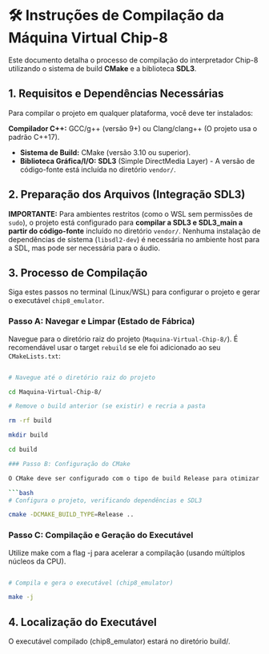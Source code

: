 # 🛠️ Instruções de Compilação da Máquina Virtual Chip-8

Este documento detalha o processo de compilação do interpretador Chip-8 utilizando o sistema de build **CMake** e a biblioteca **SDL3**.

## 1. Requisitos e Dependências Necessárias

Para compilar o projeto em qualquer plataforma, você deve ter instalados:

**Compilador C++:** GCC/g++ (versão 9+) ou Clang/clang++ (O projeto usa o padrão C++17).
* **Sistema de Build:** CMake (versão 3.10 ou superior).
* **Biblioteca Gráfica/I/O:** **SDL3** (Simple DirectMedia Layer) - A versão de código-fonte está incluída no diretório `vendor/`.

## 2. Preparação dos Arquivos (Integração SDL3)

**IMPORTANTE:** Para ambientes restritos (como o WSL sem permissões de `sudo`), o projeto está configurado para **compilar a SDL3 e SDL3\_main a partir do código-fonte** incluído no diretório `vendor/`. Nenhuma instalação de dependências de sistema (`libsdl2-dev`) é necessária no ambiente host para a SDL, mas pode ser necessária para o áudio.

## 3. Processo de Compilação

Siga estes passos no terminal (Linux/WSL) para configurar o projeto e gerar o executável `chip8_emulator`.

### Passo A: Navegar e Limpar (Estado de Fábrica)

Navegue para o diretório raiz do projeto (`Maquina-Virtual-Chip-8/`). É recomendável usar o target `rebuild` se ele foi adicionado ao seu `CMakeLists.txt`:

```bash

# Navegue até o diretório raiz do projeto

cd Maquina-Virtual-Chip-8/ 

# Remove o build anterior (se existir) e recria a pasta

rm -rf build 

mkdir build

cd build

### Passo B: Configuração do CMake

O CMake deve ser configurado com o tipo de build Release para otimizar o desempenho (500Hz).

```bash
# Configura o projeto, verificando dependências e SDL3

cmake -DCMAKE_BUILD_TYPE=Release ..

```

### Passo C: Compilação e Geração do Executável

Utilize make com a flag -j para acelerar a compilação (usando múltiplos núcleos da CPU).

```bash

# Compila e gera o executável (chip8_emulator)

make -j

```



## 4. Localização do Executável

O executável compilado (chip8_emulator) estará no diretório build/.

